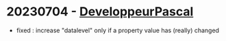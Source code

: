 # 20230704 - [DeveloppeurPascal](https://github.com/DeveloppeurPascal)

* fixed : increase "datalevel" only if a property value has (really) changed
